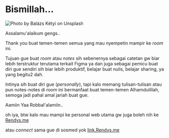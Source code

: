 # Bismillah...

![Photo by Balázs Kétyi on Unsplash](.gitbook/assets/balazs-ketyi-\_x335IZXxfc-unsplash.jpg)

Assalamu'alaikum gengs..

Thank you buat temen-temen semua yang mau nyempetin mampir ke _room_ ini.

Tujuan gue buat _room_ atau _notes_ sih sebenernya sebagai catetan gw biar lebih terstruktur terutama terkait Figma ya dan juga sebagai pemicu buat diri gue sendiri sih biar lebih produktif, belajar buat nulis, belajar sharing, ya yang begitu2 dah.

Intinya sih buat diri gue (_personally_), tapi kalo memang tulisan-tulisan atau pun notes-notes di room ini bermanfaat buat temen-temen Alhamdulillah, semoga jadi pahal amal jariah buat gue.

Aamiin Yaa Robbal'alamiin..



oh iya, btw kalo mau mampi ke personal web utama gw juga boleh nih ke [Rendys.me](https://rendys.me)

atau _connect_ sama gue di sosmed yok [link.Rendys.me](https://link.rendys.me)
